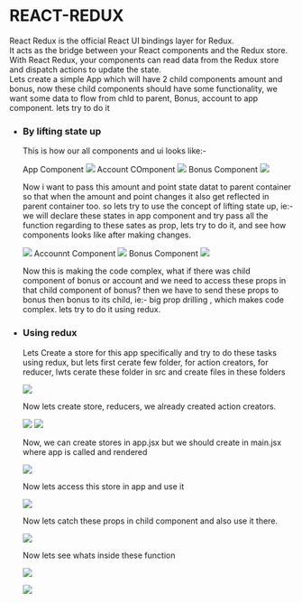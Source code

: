 <h1>REACT-REDUX</h1>
<p>React Redux is the official React UI bindings layer for Redux.<br/>
It acts as the bridge between your React components and the Redux store.<br/>
With React Redux, your components can read data from the Redux store and dispatch actions to update the state.<br/>Lets create a simple App which will have 2 child components amount and bonus, now these child components should have some functionality, we want some data to flow from chld to parent, Bonus, account to app component. lets try to do it</p>
<ul type="1">
<li>

 <h3>By lifting state up</h3>
  <p>This is how our all components and ui looks like:-</p>
  App Component
  <img src="./reduximg/rwr1.png"/>
  Account COmponent
  <img src="./reduximg/rwr2.png"/>
  Bonus Component
  <img src="./reduximg/rwr3.png"/>
  <p>Now i want to pass this amount and point state datat to parent container so that when the amount and point changes it also get reflected in parent container too. so lets try to use the concept of lifting state up, ie:- we will declare these states in app component and try pass all the function regarding to these sates as prop, lets try to do it, and see how components looks like after making changes.</p>
  <img src="./reduximg/rwr4.png"/>
  Accounnt Component
  <img src="./reduximg/rwr5.png"/>
  Bonus Component
  <img src="./reduximg/rwr6.png"/>
  <p>Now this is making the code complex, what if there was child component of bonus or account and we need to access these props in that child component of bonus? then we have to send these props to bonus then bonus to its child, ie:- big prop drilling , which makes code complex. lets try to do it using redux.</p>
</li>

<li>
<h3>Using redux</h3>
<p>Lets Create a store for this app specifically and try to do these tasks using redux, but lets first cerate few folder, for action creators, for reducer, lwts cerate these folder in src and create files in these folders</p>
<img src="reduximg/rr1.png"/>
<p>Now lets create store, reducers, we already created action creators.</p>
<img src="reduximg/rr2.png"/>
<img src="reduximg/rr3.png"/>
<p>Now, we can create stores in app.jsx but we should create in main.jsx where app is called and rendered</p>
<img src="reduximg/rr4.png">
<p>Now lets access this store in app and use it</p>
<img src="reduximg/rr5.png">
<p>Now lets catch these props in child component and also use it there.</p>
<img src="reduximg/rr6.png">
<p>Now lets see whats inside these function</p>
<img src="reduximg/rr7.png">
<p></p>
<img src="reduximg/rr8.png">
<p></p>
</li>
</ul>
